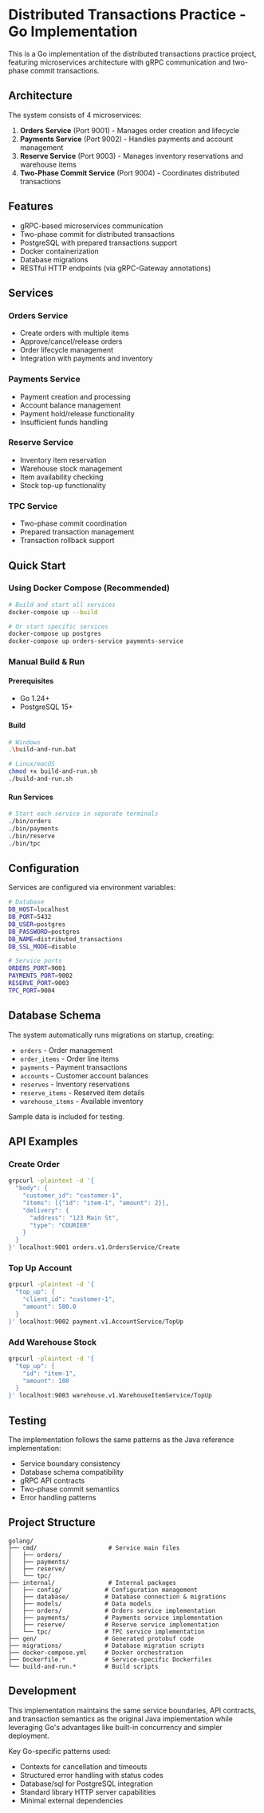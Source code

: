 # Distributed Transactions Practice - Go Implementation

This is a Go implementation of the distributed transactions practice project, featuring microservices architecture with gRPC communication and two-phase commit transactions.

## Architecture

The system consists of 4 microservices:

1. **Orders Service** (Port 9001) - Manages order creation and lifecycle
2. **Payments Service** (Port 9002) - Handles payments and account management  
3. **Reserve Service** (Port 9003) - Manages inventory reservations and warehouse items
4. **Two-Phase Commit Service** (Port 9004) - Coordinates distributed transactions

## Features

- gRPC-based microservices communication
- Two-phase commit for distributed transactions
- PostgreSQL with prepared transactions support
- Docker containerization
- Database migrations
- RESTful HTTP endpoints (via gRPC-Gateway annotations)

## Services

### Orders Service
- Create orders with multiple items
- Approve/cancel/release orders
- Order lifecycle management
- Integration with payments and inventory

### Payments Service  
- Payment creation and processing
- Account balance management
- Payment hold/release functionality
- Insufficient funds handling

### Reserve Service
- Inventory item reservation
- Warehouse stock management
- Item availability checking
- Stock top-up functionality

### TPC Service
- Two-phase commit coordination
- Prepared transaction management
- Transaction rollback support

## Quick Start

### Using Docker Compose (Recommended)

```bash
# Build and start all services
docker-compose up --build

# Or start specific services
docker-compose up postgres
docker-compose up orders-service payments-service
```

### Manual Build & Run

#### Prerequisites
- Go 1.24+
- PostgreSQL 15+

#### Build
```bash
# Windows
.\build-and-run.bat

# Linux/macOS  
chmod +x build-and-run.sh
./build-and-run.sh
```

#### Run Services
```bash
# Start each service in separate terminals
./bin/orders
./bin/payments  
./bin/reserve
./bin/tpc
```

## Configuration

Services are configured via environment variables:

```bash
# Database
DB_HOST=localhost
DB_PORT=5432
DB_USER=postgres
DB_PASSWORD=postgres
DB_NAME=distributed_transactions
DB_SSL_MODE=disable

# Service ports
ORDERS_PORT=9001
PAYMENTS_PORT=9002
RESERVE_PORT=9003
TPC_PORT=9004
```

## Database Schema

The system automatically runs migrations on startup, creating:

- `orders` - Order management
- `order_items` - Order line items
- `payments` - Payment transactions
- `accounts` - Customer account balances
- `reserves` - Inventory reservations
- `reserve_items` - Reserved item details
- `warehouse_items` - Available inventory

Sample data is included for testing.

## API Examples

### Create Order
```bash
grpcurl -plaintext -d '{
  "body": {
    "customer_id": "customer-1",
    "items": [{"id": "item-1", "amount": 2}],
    "delivery": {
      "address": "123 Main St",
      "type": "COURIER"
    }
  }
}' localhost:9001 orders.v1.OrdersService/Create
```

### Top Up Account
```bash
grpcurl -plaintext -d '{
  "top_up": {
    "client_id": "customer-1", 
    "amount": 500.0
  }
}' localhost:9002 payment.v1.AccountService/TopUp
```

### Add Warehouse Stock
```bash
grpcurl -plaintext -d '{
  "top_up": {
    "id": "item-1",
    "amount": 100  
  }
}' localhost:9003 warehouse.v1.WarehouseItemService/TopUp
```

## Testing

The implementation follows the same patterns as the Java reference implementation:

- Service boundary consistency
- Database schema compatibility  
- gRPC API contracts
- Two-phase commit semantics
- Error handling patterns

## Project Structure

```
golang/
├── cmd/                    # Service main files
│   ├── orders/
│   ├── payments/
│   ├── reserve/
│   └── tpc/
├── internal/               # Internal packages
│   ├── config/            # Configuration management
│   ├── database/          # Database connection & migrations
│   ├── models/            # Data models
│   ├── orders/            # Orders service implementation
│   ├── payments/          # Payments service implementation
│   ├── reserve/           # Reserve service implementation
│   └── tpc/               # TPC service implementation
├── gen/                   # Generated protobuf code
├── migrations/            # Database migration scripts
├── docker-compose.yml     # Docker orchestration
├── Dockerfile.*           # Service-specific Dockerfiles
└── build-and-run.*        # Build scripts
```

## Development

This implementation maintains the same service boundaries, API contracts, and transaction semantics as the original Java implementation while leveraging Go's advantages like built-in concurrency and simpler deployment.

Key Go-specific patterns used:
- Contexts for cancellation and timeouts
- Structured error handling with status codes
- Database/sql for PostgreSQL integration
- Standard library HTTP server capabilities
- Minimal external dependencies